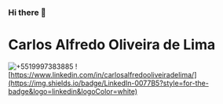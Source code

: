 ### Hi there 👋

<!--
**CarlosAlfredoOliveiraDeLima/CarlosAlfredoOliveiraDeLima** is a ✨ _special_ ✨ repository because its `README.md` (this file) appears on your GitHub profile.

Here are some ideas to get you started:

- 🔭 I’m currently working on ...
- 🌱 I’m currently learning ...
- 👯 I’m looking to collaborate on ...
- 🤔 I’m looking for help with ...
- 💬 Ask me about ...
- 📫 How to reach me: ...
- 😄 Pronouns: ...
- ⚡ Fun fact: ...
-->

# Carlos Alfredo Oliveira de Lima

![+5519997383885](https://img.shields.io/badge/WhatsApp-25D366?style=for-the-badge&logo=whatsapp&logoColor=white)
![https://www.linkedin.com/in/carlosalfredooliveiradelima/](https://img.shields.io/badge/LinkedIn-0077B5?style=for-the-badge&logo=linkedin&logoColor=white)
